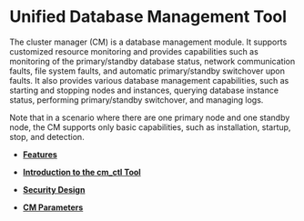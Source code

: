 # Unified Database Management Tool<a name="EN-US_TOPIC_0000001246286999"></a>

The cluster manager \(CM\) is a database management module. It supports customized resource monitoring and provides capabilities such as monitoring of the primary/standby database status, network communication faults, file system faults, and automatic primary/standby switchover upon faults. It also provides various database management capabilities, such as starting and stopping nodes and instances, querying database instance status, performing primary/standby switchover, and managing logs.

Note that in a scenario where there are one primary node and one standby node, the CM supports only basic capabilities, such as installation, startup, stop, and detection.

-   **[Features](features.md)**  

-   **[Introduction to the cm\_ctl Tool](introduction-to-the-cm_ctl-tool.md)**  

-   **[Security Design](security-design.md)**  

-   **[CM Parameters](cm-parameters.md)**  


